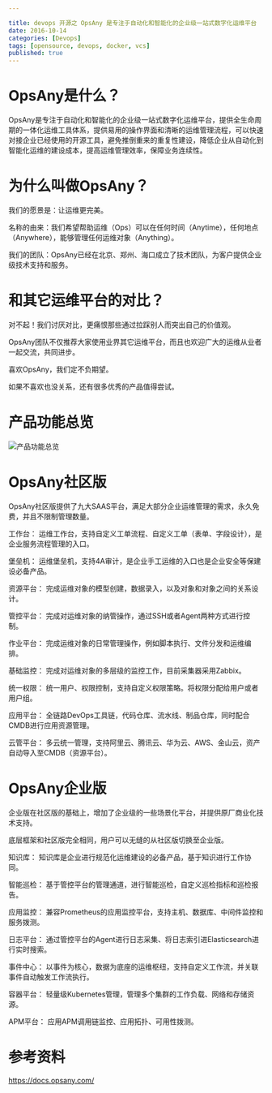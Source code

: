 ```yaml
---

title: devops 开源之 OpsAny 是专注于自动化和智能化的企业级一站式数字化运维平台
date: 2016-10-14
categories: [Devops]
tags: [opensource, devops, docker, vcs]
published: true
---
```


# OpsAny是什么？

OpsAny是专注于自动化和智能化的企业级一站式数字化运维平台，提供全生命周期的一体化运维工具体系，提供易用的操作界面和清晰的运维管理流程，可以快速对接企业已经使用的开源工具，避免推倒重来的重复性建设，降低企业从自动化到智能化运维的建设成本，提高运维管理效率，保障业务连续性。

# 为什么叫做OpsAny？

我们的愿景是：让运维更完美。

名称的由来：我们希望帮助运维（Ops）可以在任何时间（Anytime），任何地点（Anywhere），能够管理任何运维对象（Anything）。

我们的团队：OpsAny已经在北京、郑州、海口成立了技术团队，为客户提供企业级技术支持和服务。

# 和其它运维平台的对比？

对不起！我们讨厌对比，更痛恨那些通过拉踩别人而突出自己的价值观。

OpsAny团队不仅推荐大家使用业界其它运维平台，而且也欢迎广大的运维从业者一起交流，共同进步。

喜欢OpsAny，我们定不负期望。

如果不喜欢也没关系，还有很多优秀的产品值得尝试。

# 产品功能总览

![产品功能总览](https://docs.opsany.com/static/opsany-arch.png)

# OpsAny社区版

OpsAny社区版提供了九大SAAS平台，满足大部分企业运维管理的需求，永久免费，并且不限制管理数量。

工作台： 运维工作台，支持自定义工单流程、自定义工单（表单、字段设计），是企业服务流程管理的入口。

堡垒机： 运维堡垒机，支持4A审计，是企业手工运维的入口也是企业安全等保建设必备产品。

资源平台： 完成运维对象的模型创建，数据录入，以及对象和对象之间的关系设计。

管控平台： 完成对运维对象的纳管操作，通过SSH或者Agent两种方式进行控制。

作业平台： 完成运维对象的日常管理操作，例如脚本执行、文件分发和运维编排。

基础监控： 完成对运维对象的多层级的监控工作，目前采集器采用Zabbix。

统一权限： 统一用户、权限控制，支持自定义权限策略。将权限分配给用户或者用户组。

应用平台： 全链路DevOps工具链，代码仓库、流水线、制品仓库，同时配合CMDB进行应用资源管理。

云管平台： 多云统一管理，支持阿里云、腾讯云、华为云、AWS、金山云，资产自动导入至CMDB（资源平台）。

# OpsAny企业版

企业版在社区版的基础上，增加了企业级的一些场景化平台，并提供原厂商业化技术支持。

底层框架和社区版完全相同，用户可以无缝的从社区版切换至企业版。

知识库： 知识库是企业进行规范化运维建设的必备产品，基于知识进行工作协同。

智能巡检： 基于管控平台的管理通道，进行智能巡检，自定义巡检指标和巡检报告。

应用监控： 兼容Prometheus的应用监控平台，支持主机、数据库、中间件监控和服务拨测。

日志平台： 通过管控平台的Agent进行日志采集、将日志索引进Elasticsearch进行实时搜索。

事件中心： 以事件为核心，数据为底座的运维枢纽，支持自定义工作流，并关联事件自动触发工作流执行。

容器平台： 轻量级Kubernetes管理，管理多个集群的工作负载、网络和存储资源。

APM平台： 应用APM调用链监控、应用拓扑、可用性拨测。

# 参考资料

https://docs.opsany.com/

